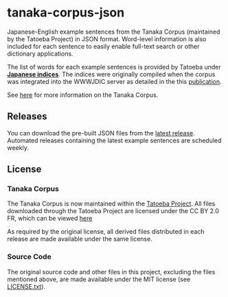 # tanaka-corpus-json

Japanese-English example sentences from the Tanaka Corpus (maintained by the Tatoeba Project) in JSON format.  Word-level information is also included for each sentence to easily enable full-text search or other dictionary applications.  

The list of words for each example sentences is provided by Tatoeba under  [<b>Japanese indices</b>](https://tatoeba.org/en/downloads).  The indices were originally compiled when the corpus was integrated into the WWWJDIC server as detailed in the this [publication](https://www.edrdg.org/~jwb/paperdir/dicexamples.html).

See [here](https://www.edrdg.org/wiki/index.php/Tanaka_Corpus) for more information on the Tanaka Corpus.

## Releases

You can download the pre-built JSON files from the [latest release](https://github.com/mwhirls/tanaka-corpus-json/releases/latest).  Automated releases containing the latest example sentences are scheduled weekly.

## License

### Tanaka Corpus

The Tanaka Corpus is now maintained within the [Tatoeba Project](https://tatoeba.org/en/downloads).  All files downloaded through the Tatoeba Project are licensed under the CC BY 2.0 FR, which can be viewed [here](https://creativecommons.org/licenses/by/2.0/fr/deed.en)

As required by the original license, all derived files distributed in each release are made available under the same license.

### Source Code
The original source code and other files in this project, excluding the files mentioned above, are made available under the MIT license (see [LICENSE.txt](LICENSE.txt)).